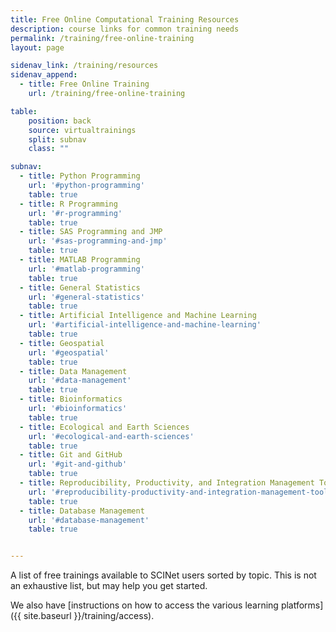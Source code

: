 ```yaml
---
title: Free Online Computational Training Resources
description: course links for common training needs
permalink: /training/free-online-training
layout: page

sidenav_link: /training/resources
sidenav_append: 
  - title: Free Online Training
    url: /training/free-online-training

table:
    position: back
    source: virtualtrainings
    split: subnav
    class: ""

subnav:
  - title: Python Programming
    url: '#python-programming'
    table: true
  - title: R Programming
    url: '#r-programming'
    table: true
  - title: SAS Programming and JMP
    url: '#sas-programming-and-jmp'
    table: true
  - title: MATLAB Programming
    url: '#matlab-programming'
    table: true
  - title: General Statistics
    url: '#general-statistics'
    table: true
  - title: Artificial Intelligence and Machine Learning
    url: '#artificial-intelligence-and-machine-learning'
    table: true
  - title: Geospatial
    url: '#geospatial'
    table: true
  - title: Data Management
    url: '#data-management'
    table: true
  - title: Bioinformatics
    url: '#bioinformatics'
    table: true
  - title: Ecological and Earth Sciences
    url: '#ecological-and-earth-sciences'
    table: true
  - title: Git and GitHub
    url: '#git-and-github'
    table: true
  - title: Reproducibility, Productivity, and Integration Management Tools
    url: '#reproducibility-productivity-and-integration-management-tools'
    table: true
  - title: Database Management
    url: '#database-management'
    table: true


---
```


A list of free trainings available to SCINet users sorted by topic.  This is not an exhaustive list, but may help you get started.

We also have [instructions on how to access the various learning platforms]({{ site.baseurl }}/training/access).
